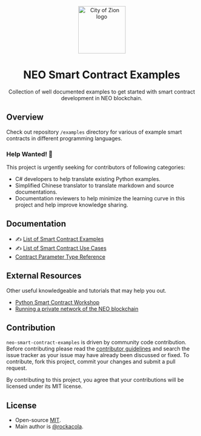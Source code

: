 <p align="center">
  <img 
    src="http://res.cloudinary.com/vidsy/image/upload/v1503160820/CoZ_Icon_DARKBLUE_200x178px_oq0gxm.png" 
    width="125px"
    alt="City of Zion logo">
</p>

<p align="center" style="font-size: 32px;">
  <h1 align="center">NEO Smart Contract Examples</h1>
</p>

<p align="center">
  Collection of well documented examples to get started with smart contract development in NEO blockchain.
</p>

<!-- <p align="center">
  <a href="README.md"><strong>English</strong></a> /
  <a href="README_zh-cn.md"><strong>中文</strong></a>
</p> -->

## Overview

Check out repository `/examples` directory for various of example smart contracts in different programming languages.

### Help Wanted! 🙏

This project is urgently seeking for contributors of following categories:

* C# developers to help translate existing Python examples.
* Simplified Chinese translator to translate markdown and source documentations.
* Documentation reviewers to help minimize the learning curve in this project and help improve knowledge sharing.

## Documentation

* ✍️ [List of Smart Contract Examples](docs/list-examples.md)
* ✍️ [List of Smart Contract Use Cases](docs/list-use-cases.md)
* [Contract Parameter Type Reference](docs/contract-parameter-type.md)

## External Resources

Other useful knowledgeable and tutorials that may help you out.

* [Python Smart Contract Workshop](https://github.com/CityOfZion/python-smart-contract-workshop)
* [Running a private network of the NEO blockchain](https://medium.com/proof-of-working/how-to-run-a-private-network-of-the-neo-blockchain-d83004557359)

## Contribution

`neo-smart-contract-examples` is driven by community code contribution. Before contributing please read the [contributor guidelines](.github/CONTRIBUTING.md) and search the issue tracker as your issue may have already been discussed or fixed. To contribute, fork this project, commit your changes and submit a pull request.

By contributing to this project, you agree that your contributions will be licensed under its MIT license.

## License

* Open-source [MIT](LICENSE.md).
* Main author is [@rockacola](https://github.com/rockacola).
